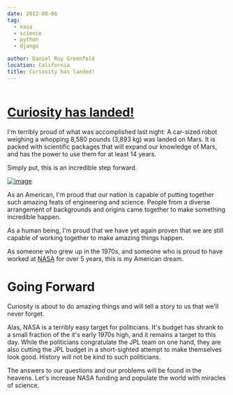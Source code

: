 ```yaml
---
date: 2012-08-06
tag:
  - nasa
  - science
  - python
  - django

author: Daniel Roy Greenfeld
location: California
title: Curiosity has landed!
---
```


<div class="twelve wide column">
  <h1 class="ui block header">
    <div class="content">
      <a href="/curiosity-has-landed ">Curiosity has landed!</a>
    </div>
  </h1>
  <p>
    I'm terribly proud of what was accomplished last night: A car-sized robot
    weighing a whopping 8,580 pounds (3,893 kg) was landed on Mars. It is packed
    with scientific packages that will expand our knowledge of Mars, and has the
    power to use them for at least 14 years.
  </p>
  <p>Simply put, this is an incredible step forward.</p>
  <p>
    <a
      href="http://en.wikipedia.org/wiki/File:Mars_Science_Laboratory_Curiosity_rover.jpg"
      target="_blank"
      ><img
        alt="image"
        src="http://upload.wikimedia.org/wikipedia/commons/thumb/a/a9/Mars_Science_Laboratory_Curiosity_rover.jpg/800px-Mars_Science_Laboratory_Curiosity_rover.jpg"
    /></a>
  </p>
  <p>
    As an American, I'm proud that our nation is capable of putting together
    such amazing feats of engineering and science. People from a diverse
    arrangement of backgrounds and origins came together to make something
    incredible happen.
  </p>
  <p>
    As a human being, I'm proud that we have yet again proven that we are still
    capable of working together to make amazing things happen.
  </p>
  <p>
    As someone who grew up in the 1970s, and someone who is proud to have worked
    at <a href="http://www.nasa.gov" target="_blank">NASA</a> for over 5 years,
    this is my American dream.
  </p>
  <h1 id="going-forward">Going Forward</h1>
  <p>
    Curiosity is about to do amazing things and will tell a story to us that
    we'll never forget.
  </p>
  <p>
    Alas, NASA is a terribly easy target for politicians. It's budget has shrank
    to a small fraction of the it's early 1970s high, and it remains a target to
    this day. While the politicians congratulate the JPL team on one hand, they
    are also cutting the JPL budget in a short-sighted attempt to make
    themselves look good. History will not be kind to such politicians.
  </p>
  <p>
    The answers to our questions and our problems will be found in the heavens.
    Let's increase NASA funding and populate the world with miracles of science.
  </p>
  </div>
